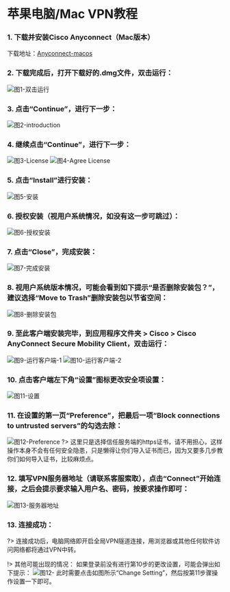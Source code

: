 
# 苹果电脑/Mac VPN教程

### 1. 下载并安装Cisco Anyconnect（Mac版本）

下载地址：[Anyconnect-macos](https://pan.baidu.com/s/1nwjWyTz密码:u1o4)

### 2. 下载完成后，打开下载好的.dmg文件，双击运行：

![图1-双击运行](http://bqvpn.com/img/guide/mac/pkg.png)

### 3. 点击“Continue”，进行下一步：

![图2-introduction](http://bqvpn.com/img/guide/mac/introduction.png)

### 4. 继续点击“Continue”，进行下一步：

![图3-License](http://bqvpn.com/img/guide/mac/license.png)
![图4-Agree License](http://bqvpn.com/img/guide/mac/agree_license.png)

### 5. 点击“Install”进行安装：

![图5-安装](http://bqvpn.com/img/guide/mac/install.png)

### 6. 授权安装（视用户系统情况，如没有这一步可跳过）：

![图6-授权安装](http://bqvpn.com/img/guide/mac/install_authorize.png)

### 7. 点击“Close”，完成安装：

![图7-完成安装](http://bqvpn.com/img/guide/mac/summary.png)

### 8. 视用户系统版本情况，可能会看到如下提示“是否删除安装包？”，建议选择“Move to Trash”删除安装包以节省空间：

![图8-删除安装包](http://bqvpn.com/img/guide/mac/delete_package.png)

### 9. 至此客户端安装完毕，到应用程序文件夹 > Cisco > Cisco AnyConnect Secure Mobility Client，双击运行：

![图9-运行客户端-1](http://bqvpn.com/img/guide/mac/run_1.png)
![图10-运行客户端-2](http://bqvpn.com/img/guide/mac/run_2.png)

### 10. 点击客户端左下角“设置”图标更改安全项设置：

![图11-设置](http://bqvpn.com/img/guide/mac/setting.png)

### 11. 在设置的第一页“Preference”，把最后一项“Block connections to untrusted servers”的勾选去除：

![图12-Preference](http://bqvpn.com/img/guide/win/10.jpg)
?> 这里只是选择信任服务端的https证书，请不用担心，这样操作本身不会有任何安全隐患，只是懒得让你们导入证书而已，因为又要多几步教你们如何导入证书，比较麻烦点。

### 12. 填写VPN服务器地址（请联系客服索取），点击“Connect”开始连接，之后会提示要求输入用户名、密码，按要求操作即可：

![图13-服务器地址](http://bqvpn.com/img/guide/mac/server_address.png)

### 13. 连接成功：

?> 连接成功后，电脑网络即开启全局VPN隧道连接，用浏览器或其他任何软件访问网络都将通过VPN中转。

!> 其他可能出现的情况：
如果登录前没有进行第10步的更改设置，可能会弹出如下提示：
![图12-](http://bqvpn.com/img/guide/win/plus.jpg)
此时需要点击如图所示“Change Setting”，然后按第11步骤操作设置一下即可。

